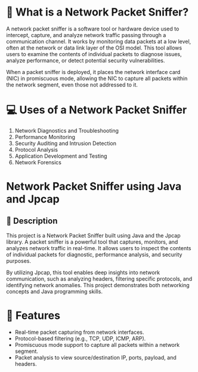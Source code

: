 # 📶 What is a Network Packet Sniffer?

A network packet sniffer is a software tool or hardware device used to intercept, capture, and analyze network traffic passing through a communication channel. It works by monitoring data packets at a low level, often at the network or data link layer of the OSI model. This tool allows users to examine the contents of individual packets to diagnose issues, analyze performance, or detect potential security vulnerabilities.

When a packet sniffer is deployed, it places the network interface card (NIC) in promiscuous mode, allowing the NIC to capture all packets within the network segment, even those not addressed to it.

# 💻 Uses of a Network Packet Sniffer

1. Network Diagnostics and Troubleshooting
2. Performance Monitoring
3. Security Auditing and Intrusion Detection
4. Protocol Analysis
5. Application Development and Testing
6. Network Forensics

# Network Packet Sniffer using Java and Jpcap
## 📖 Description
This project is a Network Packet Sniffer built using Java and the Jpcap library. A packet sniffer is a powerful tool that captures, monitors, and analyzes network traffic in real-time. It allows users to inspect the contents of individual packets for diagnostic, performance analysis, and security purposes.

By utilizing Jpcap, this tool enables deep insights into network communication, such as analyzing headers, filtering specific protocols, and identifying network anomalies. This project demonstrates both networking concepts and Java programming skills.

# 🚀 Features
- Real-time packet capturing from network interfaces.
- Protocol-based filtering (e.g., TCP, UDP, ICMP, ARP).
- Promiscuous mode support to capture all packets within a network segment.
- Packet analysis to view source/destination IP, ports, payload, and headers.
